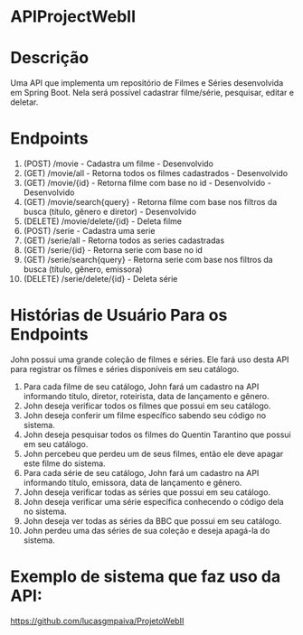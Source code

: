 # APIProjectWebII

# Descrição

Uma API que implementa um repositório de Filmes e Séries desenvolvida em Spring Boot. Nela será possível cadastrar filme/série, pesquisar, editar e deletar.

# Endpoints

1. (POST) /movie - Cadastra um filme - Desenvolvido
2. (GET) /movie/all - Retorna todos os filmes cadastrados - Desenvolvido
3. (GET) /movie/{id} - Retorna filme com base no id - Desenvolvido - Desenvolvido
4. (GET) /movie/search{query} - Retorna filme com base nos filtros da busca (título, gênero e diretor) - Desenvolvido
5. (DELETE) /movie/delete/{id} - Deleta filme
6. (POST) /serie - Cadastra uma serie 
7. (GET) /serie/all - Retorna todos as series cadastradas
8. (GET) /serie/{id} - Retorna serie com base no id
9. (GET) /serie/search{query} - Retorna serie com base nos filtros da busca (título, gênero, emissora)
10. (DELETE) /serie/delete/{id} - Deleta série

# Histórias de Usuário Para os Endpoints

John possui uma grande coleção de filmes e séries. Ele fará uso desta API para registrar os filmes e séries disponíveis em seu catálogo.

1. Para cada filme de seu catálogo, John fará um cadastro na API informando título, diretor, roteirista, data de lançamento e gênero.
2. John deseja verificar todos os filmes que possui em seu catálogo.
3. John deseja conferir um filme específico sabendo seu código no sistema.
4. John deseja pesquisar todos os filmes do Quentin Tarantino que possui em seu catálogo.
5. John percebeu que perdeu um de seus filmes, então ele deve apagar este filme do sistema.
6. Para cada série de seu catálogo, John fará um cadastro na API informando título, emissora, data de lançamento e gênero.
7. John deseja verificar todas as séries que possui em seu catálogo.
8. John deseja verificar uma série específica conhecendo o código dela no sistema.
9. John deseja ver todas as séries da BBC que possui em seu catálogo.
10. John perdeu uma das séries de sua coleção e deseja apagá-la do sistema.

# Exemplo de sistema que faz uso da API:
https://github.com/lucasgmpaiva/ProjetoWebII
